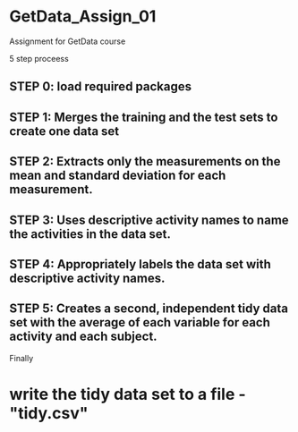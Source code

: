 # GetData_Assign_01
Assignment for GetData course

5 step proceess

## STEP 0: load required packages

## STEP 1: Merges the training and the test sets to create one data set

## STEP 2: Extracts only the measurements on the mean and standard deviation for each measurement.

## STEP 3: Uses descriptive activity names to name the activities in the data set.


## STEP 4: Appropriately labels the data set with descriptive activity names. 

## STEP 5: Creates a second, independent tidy data set with the average of each variable for each activity and each subject.

Finally

# write the tidy data set to a file - "tidy.csv"
